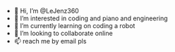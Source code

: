 - 👋 Hi, I’m @LeJenz360
- 👀 I’m interested in coding and piano and engineering
- 🌱 I’m currently learning on coding a robot
- 💞️ I’m looking to collaborate online
- 📫 reach me by email pls
